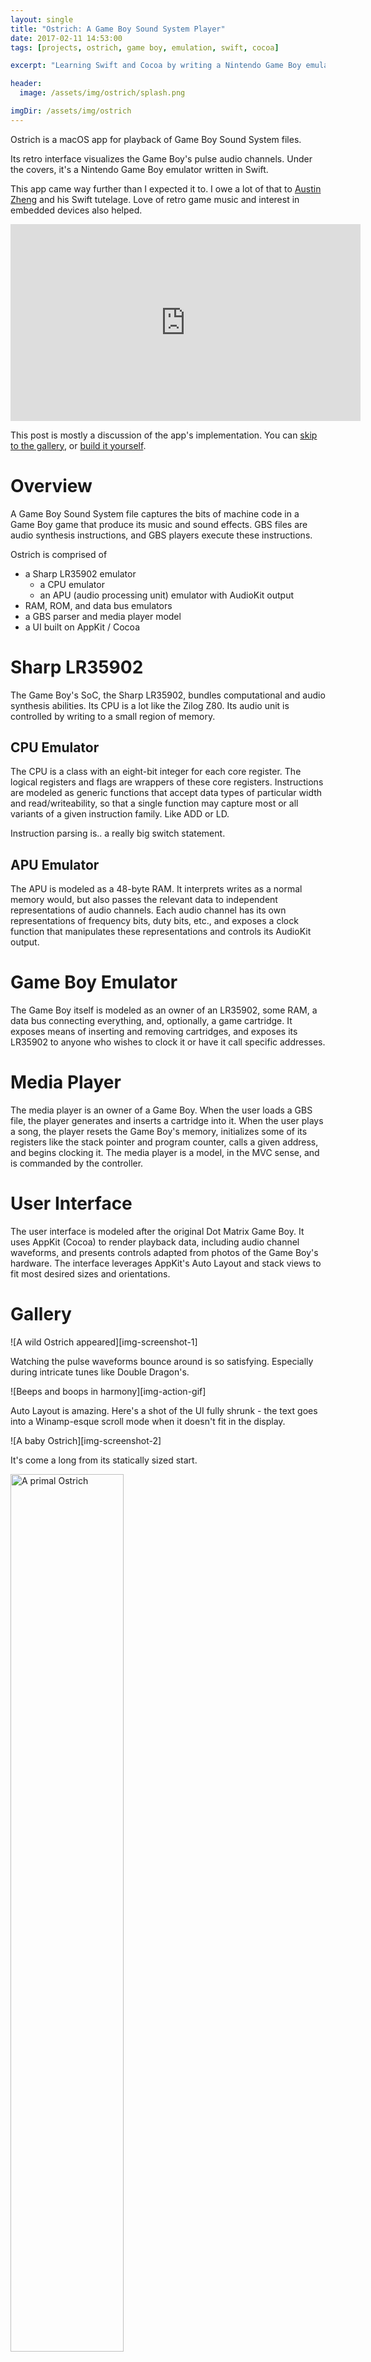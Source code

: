 ```yaml
---
layout: single
title: "Ostrich: A Game Boy Sound System Player"
date: 2017-02-11 14:53:00
tags: [projects, ostrich, game boy, emulation, swift, cocoa]

excerpt: "Learning Swift and Cocoa by writing a Nintendo Game Boy emulator.\n\n![Beep boop](/assets/img/ostrich/1.png)"

header:
  image: /assets/img/ostrich/splash.png

imgDir: /assets/img/ostrich
---
```


Ostrich is a macOS app for playback of Game Boy Sound System files.

Its retro interface visualizes the Game Boy's pulse audio channels. Under the covers, it's a Nintendo Game Boy emulator written in Swift.

This app came way further than I expected it to. I owe a lot of that to [Austin Zheng][austin-zheng-site] and his Swift tutelage. Love of retro game music and interest in embedded devices also helped.

<iframe width="560" height="315" src="https://www.youtube.com/embed/lEO4qYbvHXk" frameborder="0" allowfullscreen></iframe><p></p>

This post is mostly a discussion of the app's implementation. You can [skip to the gallery](#gallery), or [build it yourself][ostrich-github-link].

# Overview

A Game Boy Sound System file captures the bits of machine code in a Game Boy game that produce its music and sound effects. GBS files are audio synthesis instructions, and GBS players execute these instructions.

Ostrich is comprised of

- a Sharp LR35902 emulator
  - a CPU emulator
  - an APU (audio processing unit) emulator with AudioKit output
- RAM, ROM, and data bus emulators
- a GBS parser and media player model
- a UI built on AppKit / Cocoa

# Sharp LR35902

The Game Boy's SoC, the Sharp LR35902, bundles computational and audio synthesis abilities. Its CPU is a lot like the Zilog Z80. Its audio unit is controlled by writing to a small region of memory.

## CPU Emulator

The CPU is a class with an eight-bit integer for each core register. The logical registers and flags are wrappers of these core registers. Instructions are modeled as generic functions that accept data types of particular width and read/writeability, so that a single function may capture most or all variants of a given instruction family. Like ADD or LD.

Instruction parsing is.. a really big switch statement.

## APU Emulator

The APU is modeled as a 48-byte RAM. It interprets writes as a normal memory would, but also passes the relevant data to independent representations of audio channels. Each audio channel has its own representations of frequency bits, duty bits, etc., and exposes a clock function that manipulates these representations and controls its AudioKit output.

# Game Boy Emulator

The Game Boy itself is modeled as an owner of an LR35902, some RAM, a data bus connecting everything, and, optionally, a game cartridge. It exposes means of inserting and removing cartridges, and exposes its LR35902 to anyone who wishes to clock it or have it call specific addresses.

# Media Player

The media player is an owner of a Game Boy. When the user loads a GBS file, the player generates and inserts a cartridge into it. When the user plays a song, the player resets the Game Boy's memory, initializes some of its registers like the stack pointer and program counter, calls a given address, and begins clocking it. The media player is a model, in the MVC sense, and is commanded by the controller.

# User Interface

The user interface is modeled after the original Dot Matrix Game Boy. It uses AppKit (Cocoa) to render playback data, including audio channel waveforms, and presents controls adapted from photos of the Game Boy's hardware. The interface leverages AppKit's Auto Layout and stack views to fit most desired sizes and orientations.

# <a name="gallery"></a>Gallery

![A wild Ostrich appeared][img-screenshot-1]

Watching the pulse waveforms bounce around is so satisfying. Especially during intricate tunes like Double Dragon's.

![Beeps and boops in harmony][img-action-gif]

Auto Layout is amazing. Here's a shot of the UI fully shrunk - the text goes into a Winamp-esque scroll mode when it doesn't fit in the display.

![A baby Ostrich][img-screenshot-2]

It's come a long from its statically sized start.

<img src="{{ page.imgDir }}/wip-2.png" alt="A primal Ostrich" style="width: 60%; ">
<p></p>


Thanks for reading!


[austin-zheng-site]: http://austinzheng.com
[ostrich-github-link]: https://github.com/PumpMagic/ostrich

[img-screenshot-1]: {{ page.imgDir }}/1.png
[img-action-gif]: {{ page.imgDir }}/action-3.gif
[img-screenshot-2]: {{ page.imgDir }}/2.png
[img-wip-screenshot-1]: {{ page.imgDir }}/wip-1.png
[img-wip-screenshot-2]: {{ page.imgDir }}/wip-2.png
[img-wip-screenshot-3]: {{ page.imgDir }}/wip-3.png
[img-wip-screenshot-4]: {{ page.imgDir }}/wip-4.png